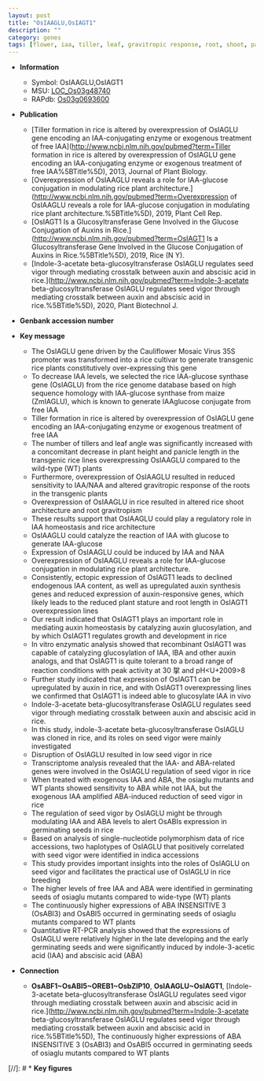 ```yaml
---
layout: post
title: "OsIAAGLU,OsIAGT1"
description: ""
category: genes
tags: [flower, iaa, tiller, leaf, gravitropic response, root, shoot, panicle, architecture, homeostasis, height, plant height, IAA, plant architecture, shoot architecture, growth, auxin, development, root length, plant stature, seed,  ABA , abscisic acid, breeding, ABA]
---
```


* **Information**  
    + Symbol: OsIAAGLU,OsIAGT1  
    + MSU: [LOC_Os03g48740](http://rice.uga.edu/cgi-bin/ORF_infopage.cgi?orf=LOC_Os03g48740)  
    + RAPdb: [Os03g0693600](https://rapdb.dna.affrc.go.jp/locus/?name=Os03g0693600)  

* **Publication**  
    + [Tiller formation in rice is altered by overexpression of OsIAGLU gene encoding an IAA-conjugating enzyme or exogenous treatment of free IAA](http://www.ncbi.nlm.nih.gov/pubmed?term=Tiller formation in rice is altered by overexpression of OsIAGLU gene encoding an IAA-conjugating enzyme or exogenous treatment of free IAA%5BTitle%5D), 2013, Journal of Plant Biology.
    + [Overexpression of OsIAAGLU reveals a role for IAA-glucose conjugation in modulating rice plant architecture.](http://www.ncbi.nlm.nih.gov/pubmed?term=Overexpression of OsIAAGLU reveals a role for IAA-glucose conjugation in modulating rice plant architecture.%5BTitle%5D), 2019, Plant Cell Rep.
    + [OsIAGT1 Is a Glucosyltransferase Gene Involved in the Glucose Conjugation of Auxins in Rice.](http://www.ncbi.nlm.nih.gov/pubmed?term=OsIAGT1 Is a Glucosyltransferase Gene Involved in the Glucose Conjugation of Auxins in Rice.%5BTitle%5D), 2019, Rice (N Y).
    + [Indole-3-acetate beta-glucosyltransferase OsIAGLU regulates seed vigor through mediating crosstalk between auxin and abscisic acid in rice.](http://www.ncbi.nlm.nih.gov/pubmed?term=Indole-3-acetate beta-glucosyltransferase OsIAGLU regulates seed vigor through mediating crosstalk between auxin and abscisic acid in rice.%5BTitle%5D), 2020, Plant Biotechnol J.

* **Genbank accession number**  

* **Key message**  
    + The OsIAGLU gene driven by the Cauliflower Mosaic Virus 35S promoter was transformed into a rice cultivar to generate transgenic rice plants constitutively over-expressing this gene
    + To decrease IAA levels, we selected the rice IAA-glucose synthase gene (OsIAGLU) from the rice genome database based on high sequence homology with IAA-glucose synthase from maize (ZmIAGLU), which is known to generate IAAglucose conjugate from free IAA
    + Tiller formation in rice is altered by overexpression of OsIAGLU gene encoding an IAA-conjugating enzyme or exogenous treatment of free IAA
    + The number of tillers and leaf angle was significantly increased with a concomitant decrease in plant height and panicle length in the transgenic rice lines overexpressing OsIAAGLU compared to the wild-type (WT) plants
    + Furthermore, overexpression of OsIAAGLU resulted in reduced sensitivity to IAA/NAA and altered gravitropic response of the roots in the transgenic plants
    + Overexpression of OsIAAGLU in rice resulted in altered rice shoot architecture and root gravitropism
    + These results support that OsIAAGLU could play a regulatory role in IAA homeostasis and rice architecture
    + OsIAAGLU could catalyze the reaction of IAA with glucose to generate IAA-glucose
    + Expression of OsIAAGLU could be induced by IAA and NAA
    + Overexpression of OsIAAGLU reveals a role for IAA-glucose conjugation in modulating rice plant architecture.
    + Consistently, ectopic expression of OsIAGT1 leads to declined endogenous IAA content, as well as upregulated auxin synthesis genes and reduced expression of auxin-responsive genes, which likely leads to the reduced plant stature and root length in OsIAGT1 overexpression lines
    + Our result indicated that OsIAGT1 plays an important role in mediating auxin homeostasis by catalyzing auxin glucosylation, and by which OsIAGT1 regulates growth and development in rice
    + In vitro enzymatic analysis showed that recombinant OsIAGT1 was capable of catalyzing glucosylation of IAA, IBA and other auxin analogs, and that OsIAGT1 is quite tolerant to a broad range of reaction conditions with peak activity at 30 <a1>㧳 and pH<U+2009>8
    + Further study indicated that expression of OsIAGT1 can be upregulated by auxin in rice, and with OsIAGT1 overexpressing lines we confirmed that OsIAGT1 is indeed able to glucosylate IAA in vivo
    + Indole-3-acetate beta-glucosyltransferase OsIAGLU regulates seed vigor through mediating crosstalk between auxin and abscisic acid in rice.
    + In this study, indole-3-acetate beta-glucosyltransferase OsIAGLU was cloned in rice, and its roles on seed vigor were mainly investigated
    + Disruption of OsIAGLU resulted in low seed vigor in rice
    + Transcriptome analysis revealed that the IAA- and ABA-related genes were involved in the OsIAGLU regulation of seed vigor in rice
    + When treated with exogenous IAA and ABA, the osiaglu mutants and WT plants showed sensitivity to ABA while not IAA, but the exogenous IAA amplified ABA-induced reduction of seed vigor in rice
    + The regulation of seed vigor by OsIAGLU might be through modulating IAA and ABA levels to alert OsABIs expression in germinating seeds in rice
    + Based on analysis of single-nucleotide polymorphism data of rice accessions, two haplotypes of OsIAGLU that positively correlated with seed vigor were identified in indica accessions
    + This study provides important insights into the roles of OsIAGLU on seed vigor and facilitates the practical use of OsIAGLU in rice breeding
    + The higher levels of free IAA and ABA were identified in germinating seeds of osiaglu mutants compared to wide-type (WT) plants
    + The continuously higher expressions of ABA INSENSITIVE 3 (OsABI3) and OsABI5 occurred in germinating seeds of osiaglu mutants compared to WT plants
    + Quantitative RT-PCR analysis showed that the expressions of OsIAGLU were relatively higher in the late developing and the early germinating seeds and were significantly induced by indole-3-acetic acid (IAA) and abscisic acid (ABA)

* **Connection**  
    + __OsABF1~OsABI5~OREB1~OsbZIP10__, __OsIAAGLU~OsIAGT1__, [Indole-3-acetate beta-glucosyltransferase OsIAGLU regulates seed vigor through mediating crosstalk between auxin and abscisic acid in rice.](http://www.ncbi.nlm.nih.gov/pubmed?term=Indole-3-acetate beta-glucosyltransferase OsIAGLU regulates seed vigor through mediating crosstalk between auxin and abscisic acid in rice.%5BTitle%5D),  The continuously higher expressions of ABA INSENSITIVE 3 (OsABI3) and OsABI5 occurred in germinating seeds of osiaglu mutants compared to WT plants

[//]: # * **Key figures**  


